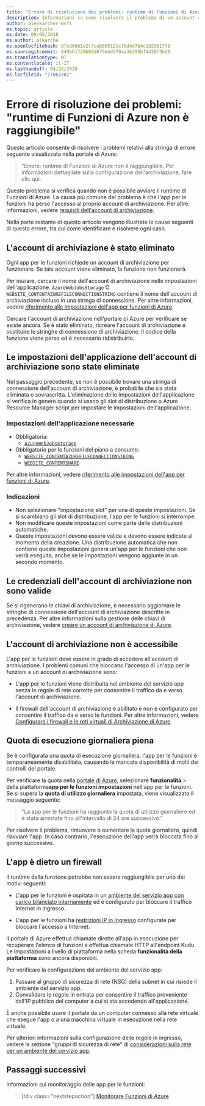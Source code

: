 ```yaml
---
title: 'Errore di risoluzione dei problemi: runtime di Funzioni di Azure non è raggiungibile'
description: Informazioni su come risolvere il problema di un account di archiviazione non valido.
author: alexkarcher-msft
ms.topic: article
ms.date: 09/05/2018
ms.author: alkarche
ms.openlocfilehash: 8fcd0661e2c7cab505121cf0d4d7b4c1d29017f8
ms.sourcegitcommit: 849bb1729b89d075eed579aa36395bf4d29f3bd9
ms.translationtype: MT
ms.contentlocale: it-IT
ms.lasthandoff: 04/28/2020
ms.locfileid: "77063782"
---
```

# <a name="troubleshoot-error-azure-functions-runtime-is-unreachable"></a>Errore di risoluzione dei problemi: "runtime di Funzioni di Azure non è raggiungibile"

Questo articolo consente di risolvere i problemi relativi alla stringa di errore seguente visualizzata nella portale di Azure:

> "Errore: runtime di Funzioni di Azure non è raggiungibile. Per informazioni dettagliate sulla configurazione dell'archiviazione, fare clic qui.

Questo problema si verifica quando non è possibile avviare il runtime di Funzioni di Azure. La causa più comune del problema è che l'app per le funzioni ha perso l'accesso al proprio account di archiviazione. Per altre informazioni, vedere [requisiti dell'account di archiviazione](https://docs.microsoft.com/azure/azure-functions/functions-create-function-app-portal#storage-account-requirements).

Nella parte restante di questo articolo vengono illustrate le cause seguenti di questo errore, tra cui come identificare e risolvere ogni caso.

## <a name="storage-account-was-deleted"></a>L'account di archiviazione è stato eliminato

Ogni app per le funzioni richiede un account di archiviazione per funzionare. Se tale account viene eliminato, la funzione non funzionerà.

Per iniziare, cercare il nome dell'account di archiviazione nelle impostazioni dell'applicazione. `AzureWebJobsStorage` O `WEBSITE_CONTENTAZUREFILECONNECTIONSTRING` contiene il nome dell'account di archiviazione incluso in una stringa di connessione. Per altre informazioni, vedere [riferimento alle impostazioni dell'app per funzioni di Azure](https://docs.microsoft.com/azure/azure-functions/functions-app-settings#azurewebjobsstorage).

Cercare l'account di archiviazione nell'portale di Azure per verificare se esiste ancora. Se è stato eliminato, ricreare l'account di archiviazione e sostituire le stringhe di connessione di archiviazione. Il codice della funzione viene perso ed è necessario ridistribuirlo.

## <a name="storage-account-application-settings-were-deleted"></a>Le impostazioni dell'applicazione dell'account di archiviazione sono state eliminate

Nel passaggio precedente, se non è possibile trovare una stringa di connessione dell'account di archiviazione, è probabile che sia stata eliminata o sovrascritta. L'eliminazione delle impostazioni dell'applicazione si verifica in genere quando si usano gli slot di distribuzione o Azure Resource Manager script per impostare le impostazioni dell'applicazione.

### <a name="required-application-settings"></a>Impostazioni dell'applicazione necessarie

* Obbligatoria:
    * [`AzureWebJobsStorage`](https://docs.microsoft.com/azure/azure-functions/functions-app-settings#azurewebjobsstorage)
* Obbligatorio per le funzioni del piano a consumo:
    * [`WEBSITE_CONTENTAZUREFILECONNECTIONSTRING`](https://docs.microsoft.com/azure/azure-functions/functions-app-settings)
    * [`WEBSITE_CONTENTSHARE`](https://docs.microsoft.com/azure/azure-functions/functions-app-settings)

Per altre informazioni, vedere [riferimento alle impostazioni dell'app per funzioni di Azure](https://docs.microsoft.com/azure/azure-functions/functions-app-settings).

### <a name="guidance"></a>Indicazioni

* Non selezionare "impostazione slot" per una di queste impostazioni. Se si scambiano gli slot di distribuzione, l'app per le funzioni si interrompe.
* Non modificare queste impostazioni come parte delle distribuzioni automatiche.
* Queste impostazioni devono essere valide e devono essere indicate al momento della creazione. Una distribuzione automatica che non contiene queste impostazioni genera un'app per le funzioni che non verrà eseguita, anche se le impostazioni vengono aggiunte in un secondo momento.

## <a name="storage-account-credentials-are-invalid"></a>Le credenziali dell'account di archiviazione non sono valide

Se si rigenerano le chiavi di archiviazione, è necessario aggiornare le stringhe di connessione dell'account di archiviazione descritte in precedenza. Per altre informazioni sulla gestione delle chiavi di archiviazione, vedere [creare un account di archiviazione di Azure](https://docs.microsoft.com/azure/storage/common/storage-create-storage-account).

## <a name="storage-account-is-inaccessible"></a>L'account di archiviazione non è accessibile

L'app per le funzioni deve essere in grado di accedere all'account di archiviazione. I problemi comuni che bloccano l'accesso di un'app per le funzioni a un account di archiviazione sono:

* L'app per le funzioni viene distribuita nel ambiente del servizio app senza le regole di rete corrette per consentire il traffico da e verso l'account di archiviazione.

* Il firewall dell'account di archiviazione è abilitato e non è configurato per consentire il traffico da e verso le funzioni. Per altre informazioni, vedere [Configurare i firewall e le reti virtuali di Archiviazione di Azure](https://docs.microsoft.com/azure/storage/common/storage-network-security?toc=%2fazure%2fstorage%2ffiles%2ftoc.json).

## <a name="daily-execution-quota-is-full"></a>Quota di esecuzione giornaliera piena

Se è configurata una quota di esecuzione giornaliera, l'app per le funzioni è temporaneamente disabilitata, causando la mancata disponibilità di molti dei controlli del portale. 

Per verificare la quota nella [portale di Azure](https://portal.azure.com), selezionare **funzionalità** > della piattaforma**app per le funzioni impostazioni** nell'app per le funzioni. Se si supera la **quota di utilizzo giornaliera** impostata, viene visualizzato il messaggio seguente:

  > "La app per le funzioni ha raggiunto la quota di utilizzo giornaliero ed è stata arrestata fino all'intervallo di 24 ore successivo."

Per risolvere il problema, rimuovere o aumentare la quota giornaliera, quindi riavviare l'app. In caso contrario, l'esecuzione dell'app verrà bloccata fino al giorno successivo.

## <a name="app-is-behind-a-firewall"></a>L'app è dietro un firewall

Il runtime della funzione potrebbe non essere raggiungibile per uno dei motivi seguenti:

* L'app per le funzioni è ospitata in un [ambiente del servizio app con carico bilanciato internamente](../app-service/environment/create-ilb-ase.md) ed è configurato per bloccare il traffico Internet in ingresso.

* L'app per le funzioni ha [restrizioni IP in ingresso](functions-networking-options.md#inbound-ip-restrictions) configurate per bloccare l'accesso a Internet. 

Il portale di Azure effettua chiamate dirette all'app in esecuzione per recuperare l'elenco di funzioni e effettua chiamate HTTP all'endpoint Kudu. Le impostazioni a livello di piattaforma nella scheda **funzionalità della piattaforma** sono ancora disponibili.

Per verificare la configurazione del ambiente del servizio app:
1. Passare al gruppo di sicurezza di rete (NSG) della subnet in cui risiede il ambiente del servizio app.
1. Convalidare le regole in entrata per consentire il traffico proveniente dall'IP pubblico del computer a cui si sta accedendo all'applicazione. 
   
È anche possibile usare il portale da un computer connesso alla rete virtuale che esegue l'app o a una macchina virtuale in esecuzione nella rete virtuale. 

Per ulteriori informazioni sulla configurazione delle regole in ingresso, vedere la sezione "gruppi di sicurezza di rete" di [considerazioni sulla rete per un ambiente del servizio app](https://docs.microsoft.com/azure/app-service/environment/network-info#network-security-groups).

## <a name="next-steps"></a>Passaggi successivi

Informazioni sul monitoraggio delle app per le funzioni:

> [!div class="nextstepaction"]
> [Monitorare Funzioni di Azure](functions-monitoring.md)
